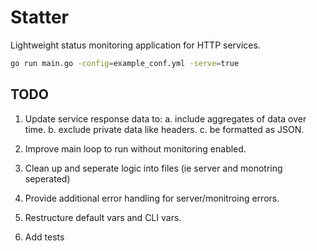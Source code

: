 # Statter

Lightweight status monitoring application for HTTP services.

```bash
go run main.go -config=example_conf.yml -serve=true
```

## TODO

1. Update service response data to:
	a. include aggregates of data over time.
	b. exclude private data like headers.
	c. be formatted as JSON.

2. Improve main loop to run without monitoring enabled.

3. Clean up and seperate logic into files (ie server and monotring seperated)

4. Provide additional error handling for server/monitroing errors.

5. Restructure default vars and CLI vars.

6. Add tests
